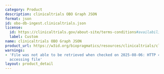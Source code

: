 ```yaml
---
category: Product
description: clinicaltrials OBO Graph JSON
format: json
id: obo-db-ingest.clinicaltrials.json
license:
  id: https://clinicaltrials.gov/about-site/terms-conditions#availability
  label: Custom
name: clinicaltrials OBO Graph JSON
product_url: https://w3id.org/biopragmatics/resources/clinicaltrials/clinicaltrials.json
warnings:
- 'File was not able to be retrieved when checked on 2025-08-06: HTTP 404 error when
  accessing file'
layout: product_detail
---
```

